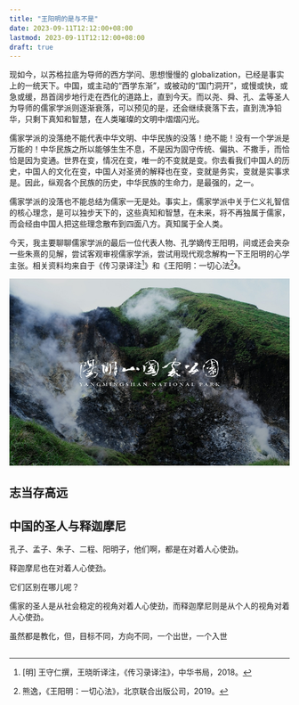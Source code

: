 ```yaml
---
title: "王阳明的是与不是"
date: 2023-09-11T12:12:00+08:00
lastmod: 2023-09-11T12:12:00+08:00
draft: true
---
```


现如今，以苏格拉底为导师的西方学问、思想慢慢的 globalization，已经是事实上的一统天下。中国，或主动的“西学东渐”，或被动的“国门洞开”，或慢或快，或急或缓，昂首阔步地行走在西化的道路上，直到今天。而以尧、舜、孔、孟等圣人为导师的儒家学派则逐渐衰落，可以预见的是，还会继续衰落下去，直到洗净铅华，只剩下真知和智慧，在人类璀璨的文明中熠熠闪光。

<!--more-->

儒家学派的没落绝不能代表中华文明、中华民族的没落！绝不能！没有一个学派是万能的！中华民族之所以能够生生不息，不是因为固守传统、偏执、不撒手，而恰恰是因为变通。世界在变，情况在变，唯一的不变就是变。你去看我们中国人的历史，中国人的文化在变，中国人对圣贤的解释也在变，变就是务实，变就是实事求是。因此，纵观各个民族的历史，中华民族的生命力，是最强的，之一。

儒家学派的没落也不能总结为儒家一无是处。事实上，儒家学派中关于仁义礼智信的核心理念，是可以独步天下的，这些真知和智慧，在未来，将不再独属于儒家，而会经由中国人把这些理念散布到四面八方。真知属于全人类。

今天，我主要聊聊儒家学派的最后一位代表人物、孔学嫡传王阳明，间或还会夹杂一些朱熹的见解，尝试客观审视儒家学派，尝试用现代观念解构一下王阳明的心学主张。相关资料均来自于《传习录译注[^1]》和《王阳明：一切心法[^2]》。

[^1]: [明] 王守仁撰，王晓昕译注，《传习录译注》，中华书局，2018。
[^2]: 熊逸，《王阳明：一切心法》，北京联合出版公司，2019。

![](yml.jpeg)

## 志当存高远

## 中国的圣人与释迦摩尼

孔子、孟子、朱子、二程、阳明子，他们啊，都是在对着人心使劲。

释迦摩尼也在对着人心使劲。

它们区别在哪儿呢？

儒家的圣人是从社会稳定的视角对着人心使劲，而释迦摩尼则是从个人的视角对着人心使劲。

虽然都是教化，但，目标不同，方向不同，一个出世，一个入世

##
